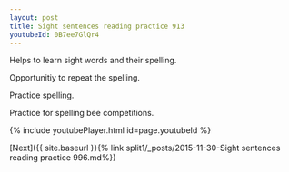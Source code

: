 ```yaml
---
layout: post
title: Sight sentences reading practice 913
youtubeId: 0B7ee7GlQr4
---
```

 
 
Helps to learn sight words and their spelling.

Opportunitiy to repeat the spelling. 

Practice spelling. 
 
Practice for spelling bee competitions. 
 
{% include youtubePlayer.html id=page.youtubeId %}
 
 

[Next]({{ site.baseurl }}{% link  split1/_posts/2015-11-30-Sight sentences reading practice 996.md%})
 
